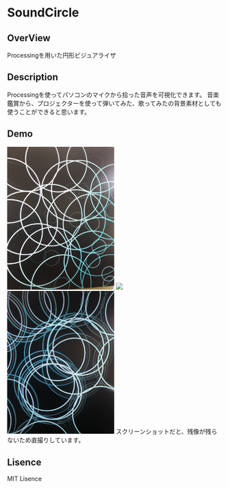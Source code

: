 # SoundCircle


## OverView
Processingを用いた円形ビジュアライザ

## Description
Processingを使ってパソコンのマイクから拾った音声を可視化できます。
音楽鑑賞から、プロジェクターを使って弾いてみた、歌ってみたの背景素材としても使うことができると思います。

## Demo
<img src = "./pic1.JPG" width=250>
<img src = "./pic2.JPG" width=250>
<img src = "./pic3.JPG" width=250>
スクリーンショットだと、残像が残らないため直撮りしています。

## Lisence 
MIT Lisence

